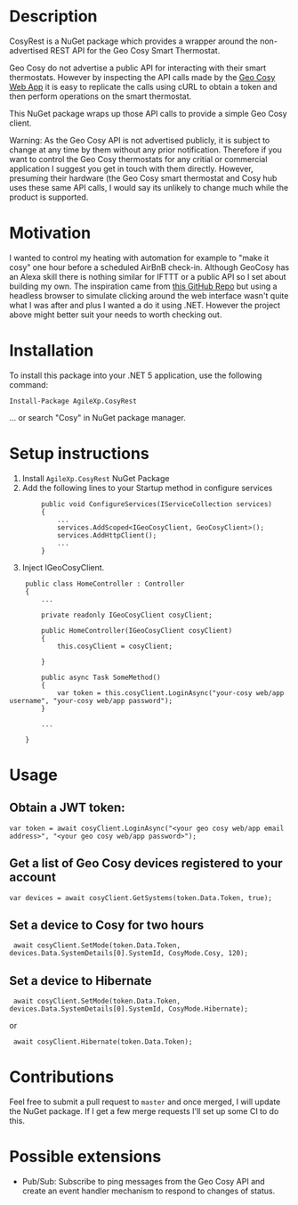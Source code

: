 # Description

CosyRest is a NuGet package which provides a wrapper around the non-advertised REST API for the Geo Cosy Smart Thermostat.

Geo Cosy do not advertise a public API for interacting with their smart thermostats. However by inspecting the API calls made by the [Geo Cosy Web App](https://cosy.geotogether.com/) it is easy to replicate the calls using cURL to obtain a token and then perform operations on the smart thermostat.

This NuGet package wraps up those API calls to provide a simple Geo Cosy client.

Warning: As the Geo Cosy API is not advertised publicly, it is subject to change at any time by them without any prior notification. Therefore if you want to control the Geo Cosy thermostats for any critial or commercial application I suggest you get in touch with them directly. However, presuming their hardware (the Geo Cosy smart thermostat and Cosy hub uses these same API calls, I would say its unlikely to change much while the product is supported.

# Motivation

I wanted to control my heating with automation for example to "make it cosy" one hour before a scheduled AirBnB check-in.
Although GeoCosy has an Alexa skill there is nothing similar for IFTTT or a public API so I set about building my own.
The inspiration came from [this GitHub Repo](https://github.com/Saggerus/HA-cosy-server) but using a headless browser to simulate clicking around the web interface wasn't quite what I was after and plus I wanted a do it using .NET.
However the project above might better suit your needs to worth checking out.

# Installation

To install this package into your .NET 5 application, use the following command:

`Install-Package AgileXp.CosyRest`

... or search "Cosy" in NuGet package manager.

# Setup instructions

1. Install `AgileXp.CosyRest` NuGet Package
2. Add the following lines to your Startup method in configure services

```
        public void ConfigureServices(IServiceCollection services)
        {
            ...
            services.AddScoped<IGeoCosyClient, GeoCosyClient>();
            services.AddHttpClient();
            ...
        }
```

3. Inject IGeoCosyClient.

```
    public class HomeController : Controller
    {
        ...

        private readonly IGeoCosyClient cosyClient;

        public HomeController(IGeoCosyClient cosyClient)
        {
            this.cosyClient = cosyClient;

        }

        public async Task SomeMethod()
        {
            var token = this.cosyClient.LoginAsync("your-cosy web/app username", "your-cosy web/app password");
        }

        ...

    }
```

# Usage

## Obtain a JWT token:

```
var token = await cosyClient.LoginAsync("<your geo cosy web/app email address>", "<your geo cosy web/app password>");
```

## Get a list of Geo Cosy devices registered to your account

```
var devices = await cosyClient.GetSystems(token.Data.Token, true);
```

## Set a device to Cosy for two hours
```
 await cosyClient.SetMode(token.Data.Token, devices.Data.SystemDetails[0].SystemId, CosyMode.Cosy, 120);
```

## Set a device to Hibernate
```
 await cosyClient.SetMode(token.Data.Token, devices.Data.SystemDetails[0].SystemId, CosyMode.Hibernate);
```
or
```
 await cosyClient.Hibernate(token.Data.Token);
```

# Contributions

Feel free to submit a pull request to `master` and once merged, I will update the NuGet package. If I get a few merge requests I'll set up some CI to do this.

# Possible extensions

- Pub/Sub: Subscribe to ping messages from the Geo Cosy API and create an event handler mechanism to respond to changes of status.
